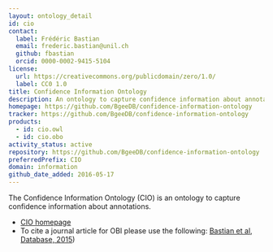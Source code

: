```yaml
---
layout: ontology_detail
id: cio
contact:
  label: Frédéric Bastian
  email: frederic.bastian@unil.ch
  github: fbastian
  orcid: 0000-0002-9415-5104
license:
  url: https://creativecommons.org/publicdomain/zero/1.0/
  label: CC0 1.0
title: Confidence Information Ontology
description: An ontology to capture confidence information about annotations.
homepage: https://github.com/BgeeDB/confidence-information-ontology
tracker: https://github.com/BgeeDB/confidence-information-ontology
products:
  - id: cio.owl
  - id: cio.obo
activity_status: active
repository: https://github.com/BgeeDB/confidence-information-ontology
preferredPrefix: CIO
domain: information
github_date_added: 2016-05-17
---
```


The Confidence Information Ontology (CIO) is an ontology to capture confidence information about annotations.

- [CIO homepage](https://github.com/BgeeDB/confidence-information-ontology)
- To cite a journal article for OBI please use the following: [Bastian et al, Database, 2015](http://www.ncbi.nlm.nih.gov/pubmed/25957950))
